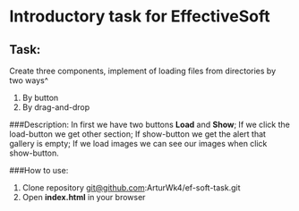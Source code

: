 Introductory task for EffectiveSoft
===================================
Task:
-----
Create three components, implement of loading files from directories by two ways^
1. By button
2. By drag-and-drop

###Description:
In first we have two buttons **Load** and **Show**;
If we click the load-button we get other section;
If show-button we get the alert that gallery is empty;
If we load images we can see our images when click show-button.

###How to use:
1. Clone repository git@github.com:ArturWk4/ef-soft-task.git
2. Open **index.html** in your browser